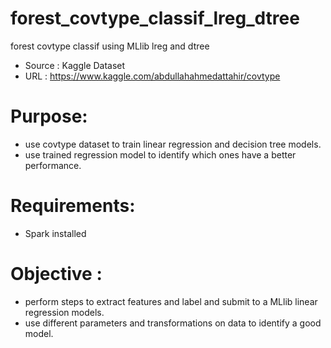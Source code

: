 # forest_covtype_classif_lreg_dtree
forest covtype classif using MLlib lreg and dtree
- Source : Kaggle Dataset
- URL : https://www.kaggle.com/abdullahahmedattahir/covtype

# Purpose:
- use covtype dataset to train linear regression and decision tree models.
- use trained regression model to identify which ones have a better performance.

# Requirements:
- Spark installed

# Objective :
- perform steps to extract features and label and submit to a MLlib linear regression models.
- use different parameters and transformations on data to identify a good model.
